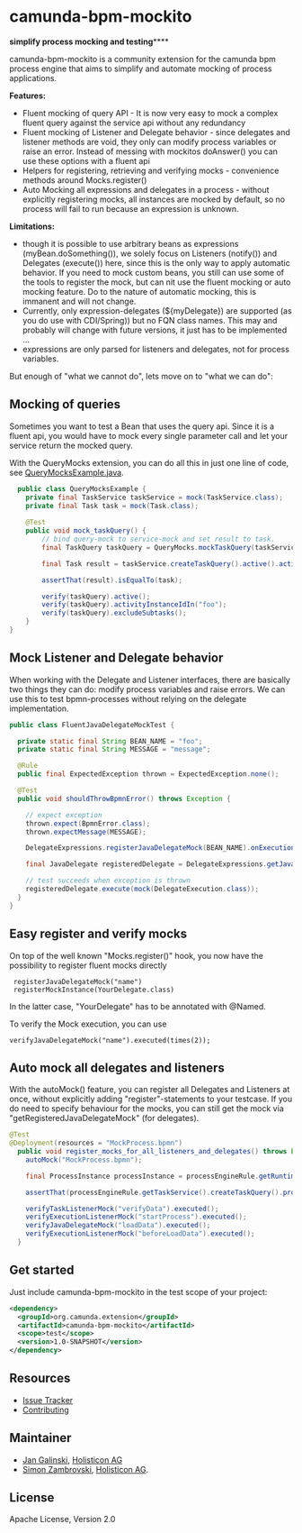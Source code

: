 # camunda-bpm-mockito

**simplify process mocking and testing******

camunda-bpm-mockito is a community extension for the camunda bpm process engine that aims to simplify and 
automate mocking of process applications.

**Features:**

* Fluent mocking of query API - It is now very easy to mock a complex fluent query against the service api without any redundancy
* Fluent mocking of Listener and Delegate behavior - since delegates and listener methods are void, they only can modify process variables or raise an error. Instead of messing with mockitos doAnswer() you can use these options with a fluent api
* Helpers for registering, retrieving and verifying mocks - convenience methods around Mocks.register()
* Auto Mocking all expressions and delegates in a process - without explicitly registering mocks, all instances are mocked by default, so no process will fail to run because an expression is unknown.

**Limitations:**

* though it is possible to use arbitrary beans as expressions (myBean.doSomething()), we solely focus on 
Listeners (notify()) and Delegates (execute()) here, since this is the only way to apply automatic behavior. If you need
to mock custom beans, you still can use some of the tools to register the mock, but can nit use the fluent mocking or 
auto mocking feature. Do to the nature of automatic mocking, this is immanent and will not change.
* Currently, only expression-delegates (${myDelegate}) are supported (as you do use with CDI/Spring)) but no FQN class names. 
This may and probably will change with future versions, it just has to be implemented ... 
* expressions are only parsed for listeners and delegates, not for process variables.

But enough of "what we cannot do", lets move on to "what we can do":

## Mocking of queries

Sometimes you want to test a Bean that uses the query api. Since it is a fluent api, you would have to mock every single parameter call and let your service return the mocked query.

With the QueryMocks extension, you can do all this in just one line of code, see [QueryMocksExample.java](src/test/java/org/camunda/bpm/extension/mockito/QueryMocksExample.java).

```java
  public class QueryMocksExample {
    private final TaskService taskService = mock(TaskService.class);
    private final Task task = mock(Task.class);
    
    @Test
    public void mock_taskQuery() {
        // bind query-mock to service-mock and set result to task.
        final TaskQuery taskQuery = QueryMocks.mockTaskQuery(taskService).singleResult(task);

        final Task result = taskService.createTaskQuery().active().activityInstanceIdIn("foo").excludeSubtasks().singleResult();

        assertThat(result).isEqualTo(task);

        verify(taskQuery).active();
        verify(taskQuery).activityInstanceIdIn("foo");
        verify(taskQuery).excludeSubtasks();
    }
}
```

## Mock Listener and Delegate behavior

When working with the Delegate and Listener interfaces, there are basically two things they can do: modify process variables and raise errors.
We can use this to test bpmn-processes without relying on the delegate implementation.

```java
public class FluentJavaDelegateMockTest {

  private static final String BEAN_NAME = "foo";
  private static final String MESSAGE = "message";

  @Rule
  public final ExpectedException thrown = ExpectedException.none();

  @Test
  public void shouldThrowBpmnError() throws Exception {

    // expect exception
    thrown.expect(BpmnError.class);
    thrown.expectMessage(MESSAGE);

    DelegateExpressions.registerJavaDelegateMock(BEAN_NAME).onExecutionThrowBpmnError("code", MESSAGE);

    final JavaDelegate registeredDelegate = DelegateExpressions.getJavaDelegateMock(BEAN_NAME);

    // test succeeds when exception is thrown
    registeredDelegate.execute(mock(DelegateExecution.class));
  }
}
```

## Easy register and verify mocks

On top of the well known "Mocks.register()" hook, you now have the possibility to register fluent mocks directly

     registerJavaDelegateMock("name")
     registerMockInstance(YourDelegate.class)

In the latter case, "YourDelegate" has to be annotated with @Named.

To verify the Mock execution, you can use

    verifyJavaDelegateMock("name").executed(times(2));

## Auto mock all delegates and listeners

With the autoMock() feature, you can register all Delegates and Listeners at once, without explicitly adding "register"-statements to your testcase.
If you do need to specify behaviour for the mocks, you can still get the mock via "getRegisteredJavaDelegateMock" (for delegates).

```java
@Test
@Deployment(resources = "MockProcess.bpmn")
  public void register_mocks_for_all_listeners_and_delegates() throws Exception {
    autoMock("MockProcess.bpmn");

    final ProcessInstance processInstance = processEngineRule.getRuntimeService().startProcessInstanceByKey("process_mock_dummy");

    assertThat(processEngineRule.getTaskService().createTaskQuery().processInstanceId(processInstance.getId()).singleResult()).isNotNull();

    verifyTaskListenerMock("verifyData").executed();
    verifyExecutionListenerMock("startProcess").executed();
    verifyJavaDelegateMock("loadData").executed();
    verifyExecutionListenerMock("beforeLoadData").executed();
  }
```


## Get started

Just include camunda-bpm-mockito in the test scope of your project:

```xml
<dependency>
  <groupId>org.camunda.extension</groupId>
  <artifactId>camunda-bpm-mockito</artifactId>
  <scope>test</scope>
  <version>1.0-SNAPSHOT</version>
</dependency>
```

## Resources

* [Issue Tracker](https://github.com/camunda/camunda-bpm-mockito/issues)
* [Contributing](https://github.com/camunda/camunda-bpm-mockito/blob/master/CONTRIBUTING.md) 

## Maintainer

* [Jan Galinski](https://github.com/jangalinski), [Holisticon AG](http://www.holisticon.de)
* [Simon Zambrovski](https://github.com/zambrovski), [Holisticon AG](http://www.holisticon.de).


## License

Apache License, Version 2.0

